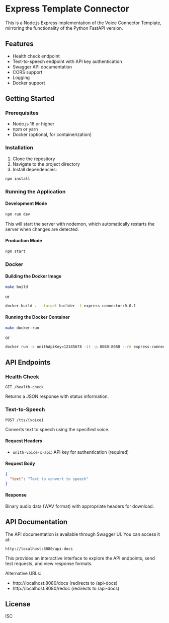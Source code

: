 # Express Template Connector

This is a Node.js Express implementation of the Voice Connector Template, mirroring the functionality of the Python FastAPI version.

## Features

- Health check endpoint
- Text-to-speech endpoint with API key authentication
- Swagger API documentation
- CORS support
- Logging
- Docker support

## Getting Started

### Prerequisites

- Node.js 18 or higher
- npm or yarn
- Docker (optional, for containerization)

### Installation

1. Clone the repository
2. Navigate to the project directory
3. Install dependencies:

```bash
npm install
```

### Running the Application

#### Development Mode

```bash
npm run dev
```

This will start the server with nodemon, which automatically restarts the server when changes are detected.

#### Production Mode

```bash
npm start
```

### Docker

#### Building the Docker Image

```bash
make build
```

or

```bash
docker build . --target builder -t express-connector:0.0.1
```

#### Running the Docker Container

```bash
make docker-run
```

or

```bash
docker run -e unithApiKey=12345678 -it -p 8080:8080 --rm express-connector:0.0.1
```

## API Endpoints

### Health Check

```
GET /health-check
```

Returns a JSON response with status information.

### Text-to-Speech

```
POST /tts/{voice}
```

Converts text to speech using the specified voice.

#### Request Headers

- `unith-voice-x-api`: API key for authentication (required)

#### Request Body

```json
{
  "text": "Text to convert to speech"
}
```

#### Response

Binary audio data (WAV format) with appropriate headers for download.

## API Documentation

The API documentation is available through Swagger UI. You can access it at:

```
http://localhost:8080/api-docs
```

This provides an interactive interface to explore the API endpoints, send test requests, and view response formats.

Alternative URLs:
- http://localhost:8080/docs (redirects to /api-docs)
- http://localhost:8080/redoc (redirects to /api-docs)

## License

ISC
